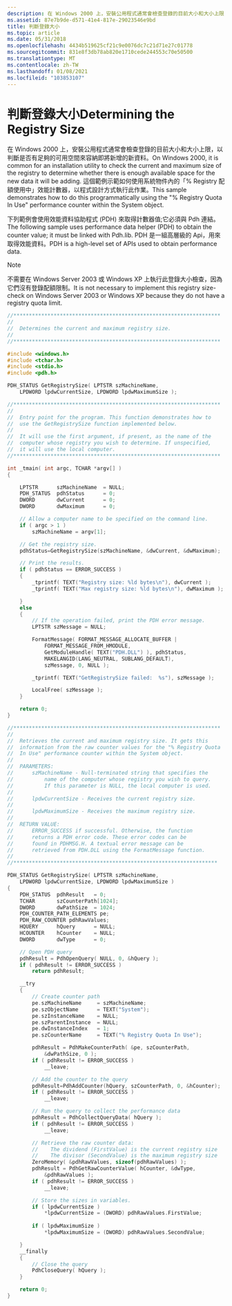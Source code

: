 ```yaml
---
description: 在 Windows 2000 上，安裝公用程式通常會檢查登錄的目前大小和大小上限，以判斷是否有足夠的可用空間來容納即將新增的新資料。
ms.assetid: 87e7b9de-d571-41e4-817e-29023546e9bd
title: 判斷登錄大小
ms.topic: article
ms.date: 05/31/2018
ms.openlocfilehash: 4434b519625cf21c9e0076dc7c21d71e27c01778
ms.sourcegitcommit: 831e8f3db78ab820e1710cede244553c70e50500
ms.translationtype: MT
ms.contentlocale: zh-TW
ms.lasthandoff: 01/08/2021
ms.locfileid: "103853107"
---
```

# <a name="determining-the-registry-size"></a><span data-ttu-id="d5bb2-103">判斷登錄大小</span><span class="sxs-lookup"><span data-stu-id="d5bb2-103">Determining the Registry Size</span></span>

<span data-ttu-id="d5bb2-104">在 Windows 2000 上，安裝公用程式通常會檢查登錄的目前大小和大小上限，以判斷是否有足夠的可用空間來容納即將新增的新資料。</span><span class="sxs-lookup"><span data-stu-id="d5bb2-104">On Windows 2000, it is common for an installation utility to check the current and maximum size of the registry to determine whether there is enough available space for the new data it will be adding.</span></span> <span data-ttu-id="d5bb2-105">這個範例示範如何使用系統物件內的「% Registry 配額使用中」效能計數器，以程式設計方式執行此作業。</span><span class="sxs-lookup"><span data-stu-id="d5bb2-105">This sample demonstrates how to do this programmatically using the "% Registry Quota In Use" performance counter within the System object.</span></span>

<span data-ttu-id="d5bb2-106">下列範例會使用效能資料協助程式 (PDH) 來取得計數器值;它必須與 Pdh 連結。</span><span class="sxs-lookup"><span data-stu-id="d5bb2-106">The following sample uses performance data helper (PDH) to obtain the counter value; it must be linked with Pdh.lib.</span></span> <span data-ttu-id="d5bb2-107">PDH 是一組高層級的 Api，用來取得效能資料。</span><span class="sxs-lookup"><span data-stu-id="d5bb2-107">PDH is a high-level set of APIs used to obtain performance data.</span></span>

> [!Note]  
> <span data-ttu-id="d5bb2-108">不需要在 Windows Server 2003 或 Windows XP 上執行此登錄大小檢查，因為它們沒有登錄配額限制。</span><span class="sxs-lookup"><span data-stu-id="d5bb2-108">It is not necessary to implement this registry size-check on Windows Server 2003 or Windows XP because they do not have a registry quota limit.</span></span>

 


```C++
//*******************************************************************
// 
//  Determines the current and maximum registry size.
//
//*******************************************************************

#include <windows.h>
#include <tchar.h>
#include <stdio.h>
#include <pdh.h>

PDH_STATUS GetRegistrySize( LPTSTR szMachineName, 
    LPDWORD lpdwCurrentSize, LPDWORD lpdwMaximumSize );

//*******************************************************************
// 
//  Entry point for the program. This function demonstrates how to
//  use the GetRegistrySize function implemented below.
// 
//  It will use the first argument, if present, as the name of the
//  computer whose registry you wish to determine. If unspecified,
//  it will use the local computer.
//*******************************************************************

int _tmain( int argc, TCHAR *argv[] ) 
{

    LPTSTR      szMachineName  = NULL;
    PDH_STATUS  pdhStatus      = 0;
    DWORD       dwCurrent      = 0;
    DWORD       dwMaximum      = 0;

    // Allow a computer name to be specified on the command line.
    if ( argc > 1 )
        szMachineName = argv[1];

    // Get the registry size.
    pdhStatus=GetRegistrySize(szMachineName, &dwCurrent, &dwMaximum);

    // Print the results.
    if ( pdhStatus == ERROR_SUCCESS ) 
    {
        _tprintf( TEXT("Registry size: %ld bytes\n"), dwCurrent );
        _tprintf( TEXT("Max registry size: %ld bytes\n"), dwMaximum );

    } 
    else 
    {
        // If the operation failed, print the PDH error message.
        LPTSTR szMessage = NULL;

        FormatMessage( FORMAT_MESSAGE_ALLOCATE_BUFFER |
            FORMAT_MESSAGE_FROM_HMODULE,
            GetModuleHandle( TEXT("PDH.DLL") ), pdhStatus,
            MAKELANGID(LANG_NEUTRAL, SUBLANG_DEFAULT),
            szMessage, 0, NULL );

        _tprintf( TEXT("GetRegistrySize failed:  %s"), szMessage );

        LocalFree( szMessage );
    }

    return 0;
}

//*******************************************************************
// 
//  Retrieves the current and maximum registry size. It gets this
//  information from the raw counter values for the "% Registry Quota 
//  In Use" performance counter within the System object.
// 
//  PARAMETERS:   
//      szMachineName - Null-terminated string that specifies the
//          name of the computer whose registry you wish to query.
//          If this parameter is NULL, the local computer is used.
// 
//      lpdwCurrentSize - Receives the current registry size.
// 
//      lpdwMaximumSize - Receives the maximum registry size.
// 
//  RETURN VALUE: 
//      ERROR_SUCCESS if successful. Otherwise, the function
//      returns a PDH error code. These error codes can be
//      found in PDHMSG.H. A textual error message can be
//      retrieved from PDH.DLL using the FormatMessage function.
// 
//******************************************************************

PDH_STATUS GetRegistrySize( LPTSTR szMachineName, 
    LPDWORD lpdwCurrentSize, LPDWORD lpdwMaximumSize ) 
{
    PDH_STATUS  pdhResult   = 0;
    TCHAR       szCounterPath[1024];
    DWORD       dwPathSize  = 1024;
    PDH_COUNTER_PATH_ELEMENTS pe;
    PDH_RAW_COUNTER pdhRawValues;
    HQUERY      hQuery      = NULL;
    HCOUNTER    hCounter    = NULL;
    DWORD       dwType      = 0;

    // Open PDH query
    pdhResult = PdhOpenQuery( NULL, 0, &hQuery );
    if ( pdhResult != ERROR_SUCCESS )
        return pdhResult;

    __try 
    {
        // Create counter path
        pe.szMachineName     = szMachineName;
        pe.szObjectName      = TEXT("System");
        pe.szInstanceName    = NULL;
        pe.szParentInstance  = NULL;
        pe.dwInstanceIndex   = 1;
        pe.szCounterName     = TEXT("% Registry Quota In Use");

        pdhResult = PdhMakeCounterPath( &pe, szCounterPath, 
            &dwPathSize, 0 );
        if ( pdhResult != ERROR_SUCCESS )
            __leave;

        // Add the counter to the query
        pdhResult=PdhAddCounter(hQuery, szCounterPath, 0, &hCounter);
        if ( pdhResult != ERROR_SUCCESS ) 
            __leave;

        // Run the query to collect the performance data
        pdhResult = PdhCollectQueryData( hQuery );
        if ( pdhResult != ERROR_SUCCESS ) 
            __leave;

        // Retrieve the raw counter data:
        //    The dividend (FirstValue) is the current registry size
        //    The divisor (SecondValue) is the maximum registry size
        ZeroMemory( &pdhRawValues, sizeof(pdhRawValues) );
        pdhResult = PdhGetRawCounterValue( hCounter, &dwType,
            &pdhRawValues );
        if ( pdhResult != ERROR_SUCCESS )
            __leave;

        // Store the sizes in variables.
        if ( lpdwCurrentSize )
            *lpdwCurrentSize = (DWORD) pdhRawValues.FirstValue;
         
        if ( lpdwMaximumSize )
            *lpdwMaximumSize = (DWORD) pdhRawValues.SecondValue;

    } 
    __finally 
    {
        // Close the query
        PdhCloseQuery( hQuery );
    }

    return 0;
}
```



 

 



